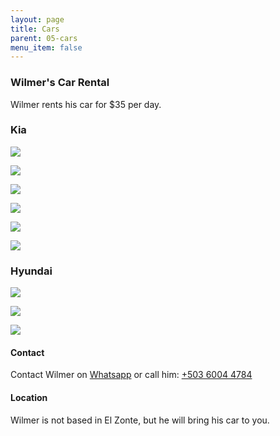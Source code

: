 ```yaml
---
layout: page
title: Cars
parent: 05-cars
menu_item: false
---
```


### Wilmer's Car Rental
Wilmer rents his car for $35 per day.

### Kia

![](../assets/wilmer/wilmer-1-front.jpeg)

![](../assets/wilmer/wilmer-1-street.jpeg)

![](../assets/wilmer/wilmer-1-rear.jpeg)

![](../assets/wilmer/wilmer-1-front-seats.jpeg)

![](../assets/wilmer/wilmer-1-front-seats-from-within.jpeg)

![](../assets/wilmer/wilmer-1-back-seats.jpeg)

### Hyundai

![](../assets/wilmer/wilmer-2-street.jpeg)

![](../assets/wilmer/wilmer-2-front.jpeg)

![](../assets/wilmer/wilmer-2-rear.jpeg)

#### Contact
Contact Wilmer on [Whatsapp](https://wa.me/+50360044784) or call him: [+503 6004 4784](tel:+50360044784)

#### Location
Wilmer is not based in El Zonte, but he will bring his car to you.
